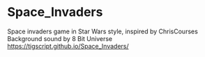 # Space_Invaders
Space invaders game in Star Wars style, inspired by ChrisCourses 
Background sound by 8 Bit Universe
https://tigscript.github.io/Space_Invaders/
